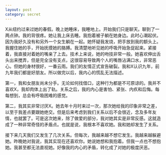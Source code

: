 ```yaml
---
layout: post
category: secret
---
```


X从纽约过来过她的春假。晚上她睡床，我睡地上。开始我们只是聊天。聊到了一两点钟。我的背很疼。她让我上床去睡。我抱着被子躺在她身边。此时心潮起伏。因为我好久没有和另外一个女生躺在一起。她怀疑我发烧，把手放到我的额头上。我握住她的手，开始抚摸她的胳膊。我清楚地听见她的呼吸开始急促起来。紧接着，我直接对着她的嘴亲了上去。技术上来说，她的吻技非常一般。她喜欢伸出舌头出来搅弄，但是完全没有支点，这很容易导致两个人的嘴唇沾满口水，非常恶心。但她的身材很好，一番云雨。我们的友情正式宣告破裂。我和X认识九年，前九年我们都是好朋友。所以做完以后，我内心的慌乱无法描述。

第一，我和女朋友尚未分手。无论如何找借口，这种行为都是不可原谅的。我并不喜欢X，我却肉体上出了轨。关系之后，我的内心是害怕、紧张、内疚和后悔。每每想到，总会有呼吸困难的感觉。

第二，我其实非常讨厌X。她去年十月时来过一次，那次她给我的印象非常之差，以至于我差点要跟她绝交。但是后来考虑到我们关系以后不会很近，念及多年友情，也就罢了。可是这次她来，除了做爱的部分，我对她其实是非常反感。这就造成了一种非常奇怪的矛盾点。也就是说，我根本不喜欢她。我和她却发生了关系。

接下来几天我们又发生了几次关系。但每次，我越来越不想它发生。我越来越躲避她。昨晚她对我说，我其实现在还喜欢你。她说她想和我抱着。但我一点也不想抱她。我甚至都无法直视她。好像我的内心的矛盾，转化成了对她的极度厌恶。
